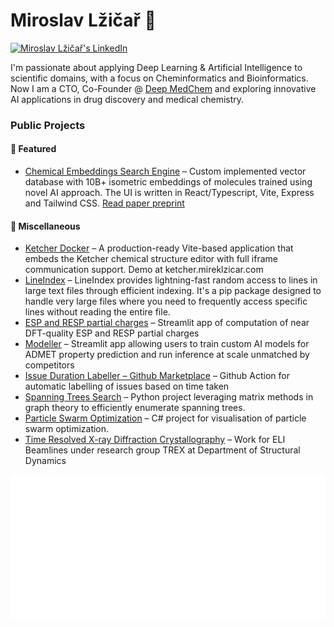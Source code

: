 # Miroslav Lžičař 👋
[![Miroslav Lžičař's LinkedIn](https://img.shields.io/badge/LinkedIn-Miroslav_Lžičař-blue?style=flat-square&logo=linkedin)](https://uk.linkedin.com/in/miroslavlzicar)

I'm passionate about applying Deep Learning & Artificial Intelligence to scientific domains, with a focus on Cheminformatics and Bioinformatics. Now I am a CTO, Co-Founder @ [Deep MedChem](https://deepmedchem.com/) and exploring innovative AI applications in drug discovery and medical chemistry.

### Public Projects

#### 🌟 Featured

* [Chemical Embeddings Search Engine](https://cheese-new.deepmedchem.com/) – Custom implemented vector database with 10B+ isometric embeddings of molecules trained using novel AI approach. The UI is written in React/Typescript, Vite, Express and Tailwind CSS. [Read paper preprint](https://chemrxiv.org/engage/chemrxiv/article-details/67250915f9980725cfcd1f6f)

#### 🍱 Miscellaneous

* [Ketcher Docker](https://github.com/mireklzicar/ketcher-docker) – A production-ready Vite-based application that embeds the Ketcher chemical structure editor with full iframe communication support. Demo at ketcher.mireklzicar.com
* [LineIndex](https://github.com/mireklzicar/lineindex) – LineIndex provides lightning-fast random access to lines in large text files through efficient indexing. It's a pip package designed to handle very large files where you need to frequently access specific lines without reading the entire file.
* [ESP and RESP partial charges](https://electrostatics.deepmedchem.com/) – Streamlit app of computation of near DFT-quality ESP and RESP partial charges
* [Modeller](https://modeller.deepmedchem.com/) – Streamlit app allowing users to train custom AI models for ADMET property prediction and run inference at scale unmatched by competitors
* [Issue Duration Labeller – Github Marketplace](https://github.com/marketplace/actions/issue-duration-labeler) – Github Action for automatic labelling of issues based on time taken
* [Spanning Trees Search](https://github.com/mireklzicar/Spanning-trees-search) – Python project leveraging matrix methods in graph theory to efficiently enumerate spanning trees.
* [Particle Swarm Optimization](https://github.com/mireklzicar/Particle-Swarm-Optimization) – C# project for visualisation of particle swarm optimization.
* [Time Resolved X-ray Diffraction Crystallography](https://github.com/mireklzicar/Time-resolved-X-ray-diffraction-crystallography) – Work for ELI Beamlines under research group TREX at Department of Structural Dynamics

![Metrics](https://github.com/mireklzicar/mireklzicar/blob/main/metrics.plugin.isocalendar.svg)
